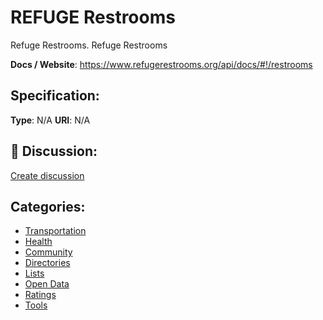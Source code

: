 # REFUGE Restrooms


Refuge Restrooms. Refuge Restrooms

**Docs / Website**: https://www.refugerestrooms.org/api/docs/#!/restrooms

## Specification:
**Type**:  N/A 
**URI**:  N/A 

## 💬 Discussion:
[Create discussion](https://github.com/apis-list/apis-list/discussions/new)

## Categories:
- [Transportation](https://github.com/apis-list/apis-list#transportation)
- [Health](https://github.com/apis-list/apis-list#health)
- [Community](https://github.com/apis-list/apis-list#community)
- [Directories](https://github.com/apis-list/apis-list#directories)
- [Lists](https://github.com/apis-list/apis-list#lists)
- [Open Data](https://github.com/apis-list/apis-list#open-data)
- [Ratings](https://github.com/apis-list/apis-list#ratings)
- [Tools](https://github.com/apis-list/apis-list#tools)



